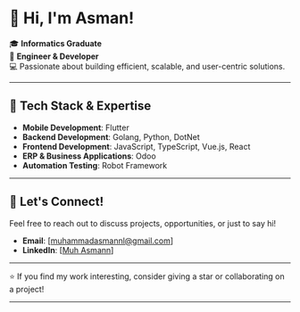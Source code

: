 
# 👋 Hi, I'm Asman!

🎓 **Informatics Graduate**  
🔧 **Engineer & Developer**  
💻 Passionate about building efficient, scalable, and user-centric solutions.

---

## 🚀 Tech Stack & Expertise
- **Mobile Development**: Flutter  
- **Backend Development**: Golang, Python, DotNet
- **Frontend Development**: JavaScript, TypeScript, Vue.js, React  
- **ERP & Business Applications**: Odoo  
- **Automation Testing**: Robot Framework  

---

## 💬 Let's Connect!
Feel free to reach out to discuss projects, opportunities, or just to say hi!  
- **Email**: [muhammadasmannl@gmail.com]  
- **LinkedIn**: [[Muh Asmann](https://www.linkedin.com/in/muh-asmann/)]  

---

⭐ If you find my work interesting, consider giving a star or collaborating on a project!

--- 
